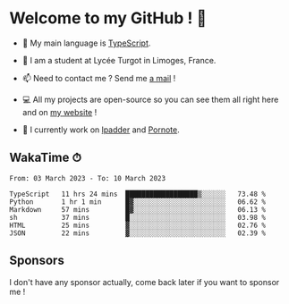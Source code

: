 # Welcome to my GitHub ! 🌃

- 🔭 My main language is [TypeScript](https://www.typescriptlang.org/).

- 🌱 I am a student at Lycée Turgot in Limoges, France.

- 📫 Need to contact me ? Send me <a href="mailto:mikkel@milescode.dev">a mail</a> !

- 💻 All my projects are open-source so you can see them all right here and on <a href="https://www.vexcited.ml">my website</a> !

- 👀 I currently work on [lpadder](https://github.com/Vexcited/lpadder) and [Pornote](https://github.com/Vexcited/Pornote).

## WakaTime ⏱

<!--START_SECTION:waka-->

```text
From: 03 March 2023 - To: 10 March 2023

TypeScript   11 hrs 24 mins  ██████████████████▒░░░░░░   73.48 %
Python       1 hr 1 min      █▓░░░░░░░░░░░░░░░░░░░░░░░   06.62 %
Markdown     57 mins         █▓░░░░░░░░░░░░░░░░░░░░░░░   06.13 %
sh           37 mins         █░░░░░░░░░░░░░░░░░░░░░░░░   03.98 %
HTML         25 mins         ▓░░░░░░░░░░░░░░░░░░░░░░░░   02.76 %
JSON         22 mins         ▓░░░░░░░░░░░░░░░░░░░░░░░░   02.39 %
```

<!--END_SECTION:waka-->

## Sponsors

I don't have any sponsor actually, come back later if you want to sponsor me !
